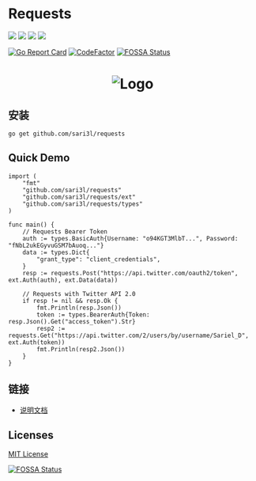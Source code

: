 # Requests
[![](https://img.shields.io/github/license/sari3l/requests?style=flat-square)](https://github.com/sari3l/requests/blob/main/LICENSE)
[![](https://img.shields.io/badge/made%20by-sari3l-blue?style=flat-square)](https://github.com/sari3l)
[![](https://img.shields.io/github/go-mod/go-version/sari3l/requests?style=flat-square)](https://go.dev/)
[![](https://img.shields.io/github/v/tag/sari3l/requests?style=flat-square)](https://github.com/sari3l/requests)

[![Go Report Card](https://goreportcard.com/badge/github.com/sari3l/requests)](https://goreportcard.com/report/github.com/sari3l/requests)
[![CodeFactor](https://www.codefactor.io/repository/github/sari3l/requests/badge)](https://www.codefactor.io/repository/github/sari3l/requests)
[![FOSSA Status](https://app.fossa.com/api/projects/git%2Bgithub.com%2Fsari3l%2Frequests.svg?type=shield)](https://app.fossa.com/projects/git%2Bgithub.com%2Fsari3l%2Frequests?ref=badge_shield)

<h1 align="center"><img src="https://raw.githubusercontent.com/sari3l/requests/main/docs/static/logo.png" alt="Logo"/></h1>

## 安装

```shell
go get github.com/sari3l/requests
```

## Quick Demo

```golang
import (
    "fmt"
    "github.com/sari3l/requests"
    "github.com/sari3l/requests/ext"
    "github.com/sari3l/requests/types"
)

func main() {
    // Requests Bearer Token
    auth := types.BasicAuth{Username: "o94KGT3MlbT...", Password: "fNbL2ukEGyvuGSM7bAuoq..."}
    data := types.Dict{
        "grant_type": "client_credentials",
    }
    resp := requests.Post("https://api.twitter.com/oauth2/token", ext.Auth(auth), ext.Data(data))
    
    // Requests with Twitter API 2.0
    if resp != nil && resp.Ok {
        fmt.Println(resp.Json())
        token := types.BearerAuth{Token: resp.Json().Get("access_token").Str}
        resp2 := requests.Get("https://api.twitter.com/2/users/by/username/Sariel_D", ext.Auth(token))
        fmt.Println(resp2.Json())
    }
}
```

## 链接

- [说明文档](https://requests.sari3l.com)

## Licenses

[MIT License](https://github.com/sari3l/requests/blob/main/LICENSE)

[![FOSSA Status](https://app.fossa.com/api/projects/git%2Bgithub.com%2Fsari3l%2Frequests.svg?type=large)](https://app.fossa.com/projects/git%2Bgithub.com%2Fsari3l%2Frequests?ref=badge_large)